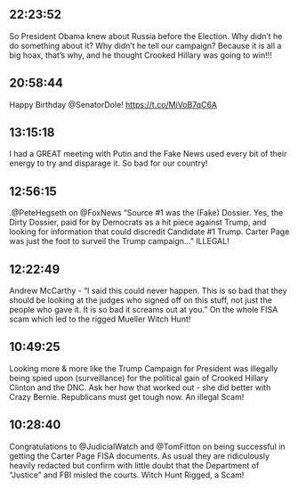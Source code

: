 ## 22:23:52
So President Obama knew about Russia before the Election. Why didn’t he do something about it? Why didn’t he tell our campaign? Because it is all a big hoax, that’s why, and he thought Crooked Hillary was going to win!!!
## 20:58:44
Happy Birthday @SenatorDole! https://t.co/MiVoB7qC6A
## 13:15:18
I had a GREAT meeting with Putin and the Fake News used every bit of their energy to try and disparage it. So bad for our country!
## 12:56:15
.@PeteHegseth on @FoxNews  “Source #1 was the (Fake) Dossier. Yes, the Dirty Dossier, paid for by Democrats as a hit piece against Trump, and looking for information that could discredit Candidate #1 Trump. Carter Page was just the foot to surveil the Trump campaign...” ILLEGAL!
## 12:22:49
Andrew McCarthy - “I said this could never happen. This is so bad that they should be looking at the judges who signed off on this stuff, not just the people who gave it. It is so bad it screams out at you.”  On the whole FISA scam which led to the rigged Mueller Witch Hunt!
## 10:49:25
Looking more &amp; more like the Trump Campaign for President was illegally being spied upon (surveillance) for the political gain of Crooked Hillary Clinton and the DNC. Ask her how that worked out - she did better with Crazy Bernie. Republicans must get tough now. An illegal Scam!
## 10:28:40
Congratulations to @JudicialWatch and @TomFitton on being successful in getting the Carter Page FISA documents. As usual they are ridiculously heavily redacted but confirm with little doubt that the Department of “Justice” and FBI misled the courts. Witch Hunt Rigged, a Scam!
